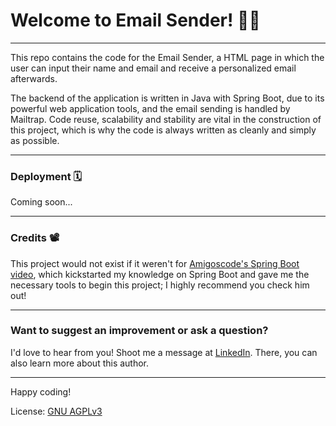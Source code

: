 # Welcome to Email Sender! 📩📨

---
This repo contains the code for the Email Sender, a HTML page in which the user can input their name and email and receive a personalized email afterwards.

The backend of the application is written in Java with Spring Boot, due to its powerful web application tools, and the email sending is handled by Mailtrap. Code reuse, scalability and stability are vital in the construction of this project, which is why the code is always written as cleanly and simply as possible.

---

### Deployment 🗓️

Coming soon...

---

### Credits 📽️

This project would not exist if it weren't for [Amigoscode's Spring Boot video](https://youtu.be/9SGDpanrc8U?si=3rVnZbBKxWhaZiop), which kickstarted my knowledge on Spring Boot
and gave me the necessary tools to begin this project; I highly recommend you check him out!

---

### Want to suggest an improvement or ask a question?

I'd love to hear from you! Shoot me a message at [LinkedIn](https://www.linkedin.com/in/debora-evilaine-dev/). There, you can also learn more about this author.

---

Happy coding!

License: [GNU AGPLv3](https://choosealicense.com/licenses/agpl-3.0/)
